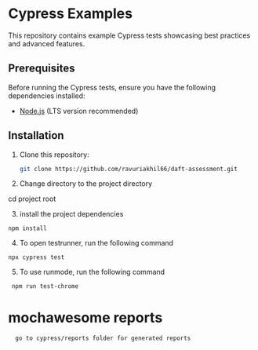 # Cypress Examples

This repository contains example Cypress tests showcasing best practices and advanced features.

## Prerequisites

Before running the Cypress tests, ensure you have the following dependencies installed:

- [Node.js](https://nodejs.org/) (LTS version recommended)

## Installation

1. Clone this repository:

   ```bash
   git clone https://github.com/ravuriakhil66/daft-assessment.git

   ```

2. Change directory to the project directory

cd project root

3. install the project dependencies

```
npm install
```

4. To open testrunner, run the following command

```
npx cypress test
```

5. To use runmode, run the following command

```
 npm run test-chrome
```

# mochawesome reports

```
  go to cypress/reports folder for generated reports
```
